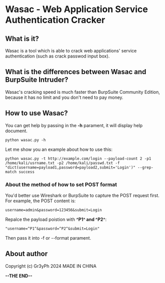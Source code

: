 # Wasac - Web Application Service Authentication Cracker


## What is it?
Wasac is a tool which is able to crack web applications' service authentication (such as crack passwod input box).

## What is the differences between Wasac and BurpSuite Intruder?
Wasac's cracking speed is much faster than BurpSuite Community Edition, because it has no limit and you don't need to pay money.

## How to use Wasac?
You can get help by passing in the **-h** parament, it will display help document.

```
python wasac.py -h
```
Let me show you an example about how to use this:

```
python wasac.py -t http://example.com/login --payload-count 2 -p1 /home/kali/usrname.txt -p2 /home/kali/passwd.txt -f "dict(username=payload1,password=payload2,submit='Login')" --grep-match success
```
### About the method of how to set POST format
You'd better use Wireshark or BurpSuite to capture the POST request first. For example, the POST content is:

```
username=admin&password=123456&submit=Login
```
Repalce the payload poistion with **^P1^ and ^P2^**:

```
"username=^P1^&password=^P2^&submit=Login"
```
Then pass it into -f or --format parament.

## About author
Copyright (c) Gr3yPh 2024
MADE IN CHINA


**--THE END--**

